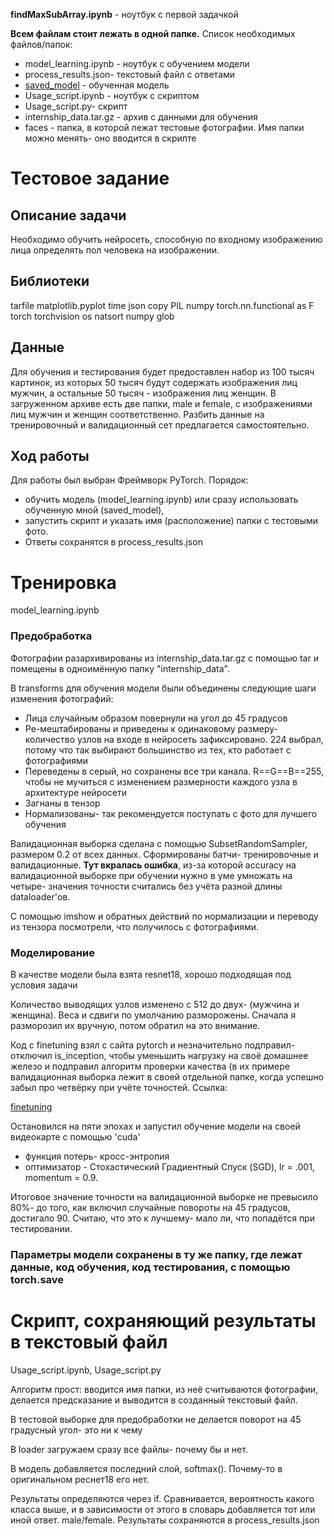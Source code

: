 __findMaxSubArray.ipynb__ - ноутбук с первой задачкой

__Всем файлам стоит лежать в одной папке.__ Список необходимых файлов/папок:
- model_learning.ipynb - ноутбук с обучением модели
- process_results.json- текстовый файл с ответами
- [saved_model](https://yadi.sk/d/OFtVSugNiq3P9g) - обученная модель
- Usage_script.ipynb - ноутбук с скриптом
- Usage_script.py- скрипт
- internship_data.tar.gz - архив с данными для обучения
- faces - папка, в которой лежат тестовые фотографии. Имя папки можно менять- оно вводится в скрипте

# Тестовое задание

## Описание задачи

Необходимо обучить нейросеть, способную по входному изображению лица
определять пол человека на изображении.

## Библиотеки

tarfile
matplotlib.pyplot
time
json
copy
PIL
numpy
torch.nn.functional as F
torch
torchvision
os
natsort
numpy
glob

## Данные

Для обучения и тестирования будет предоставлен набор из 100 тысяч
картинок, из которых 50 тысяч будут содержать изображения лиц мужчин, а
остальные 50 тысяч - изображения лиц женщин.
В загруженном архиве есть две папки, male и
female, с изображениями лиц мужчин и женщин соответственно. Разбить
данные на тренировочный и валидационный сет предлагается
самостоятельно.

## Ход работы

Для работы был выбран Фреймворк PyTorch. Порядок: 
- обучить модель (model_learning.ipynb) или сразу использовать обученную мной (saved_model),
- запустить скрипт и указать имя (расположение) папки с тестовыми фото.
- Ответы сохранятся в process_results.json

# Тренировка

model_learning.ipynb

### Предобработка

Фотографии разархивированы из internship_data.tar.gz с помощью tar и помещены в одноимённую папку "internship_data".

В transforms для обучения модели были объединены следующие шаги изменения фотографий:

- Лица случайным образом повернули на угол до 45 градусов
- Ре-мештабированы и приведены к одинаковому размеру- количество узлов на входе в нейросеть зафиксировано. 224 выбрал, потому что так выбирают большинство из тех, кто работает с фотографиями
- Переведены в серый, но сохранены все три канала. R==G==B==255, чтобы не мучиться с изменением размерности каждого узла в архитектуре нейросети
- Загнаны в тензор
- Нормализованы- так рекомендуется поступать с фото для лучшего обучения

Валидационная выборка сделана с помощью SubsetRandomSampler, размером 0.2 от всех данных. Сформированы батчи- тренировочные и валидационные. **Тут вкралась ошибка**, из-за которой accuracy на валидационной выборке при обучении нужно в уме умножать на четыре- значения точности считались без учёта разной длины dataloader'ов.

С помощью imshow и обратных действий по нормализации и переводу из тензора посмотрели, что получилось с фотографиями.

### Моделирование

В качестве модели была взята resnet18, хорошо подходящая под условия задачи


Количество выводящих узлов изменено с 512 до двух- (мужчина и женщина). Веса и сдвиги по умолчанию разморожены. Сначала я разморозил их вручную, потом обратил на это внимание.

Код с finetuning взял с сайта pytorch  и незначительно подправил- отключил is_inception, чтобы уменьшить нагрузку на своё домашнее железо и подправил алгоритм проверки качества (в их примере валидационная выборка лежит в своей отдельной папке, когда успешно забыл про четвёрку при учёте точностей. Ссылка:

[finetuning](https://pytorch.org/tutorials/beginner/finetuning_torchvision_models_tutorial.html)

Остановился на пяти эпохах и запустил обучение модели на своей видеокарте с помощью 'cuda'

- функция потерь- кросс-энтропия
- оптимизатор - Стохастический Градиентный Спуск (SGD), lr = .001, momentum = 0.9.

Итоговое значение точности на валидационной выборке не превысило 80%- до того, как включил случайные повороты на 45 градусов, достигало 90. Считаю, что это к лучшему- мало ли, что попадётся при тестировании.

### Параметры модели сохранены в ту же папку, где лежат данные, код обучения, код тестирования, с помощью torch.save

# Скрипт, сохраняющий результаты в текстовый файл

Usage_script.ipynb, Usage_script.py

Алгоритм прост: вводится имя папки, из неё считываются фотографии, делается предсказание и выводится в созданный текстовый файл.

В тестовой выборке для предобработки не делается поворот на 45 градусный угол- это ни к чему

В loader загружаем сразу все файлы- почему бы и нет.

В модель добавляется последний слой, softmax(). Почему-то в оригинальном реснет18 его нет.

Результаты определяются через if. Сравнивается, вероятность какого класса выше, и в зависимости от этого в словарь добавляется тот или иной ответ. male/female. Результаты сохраняются в process_results.json
